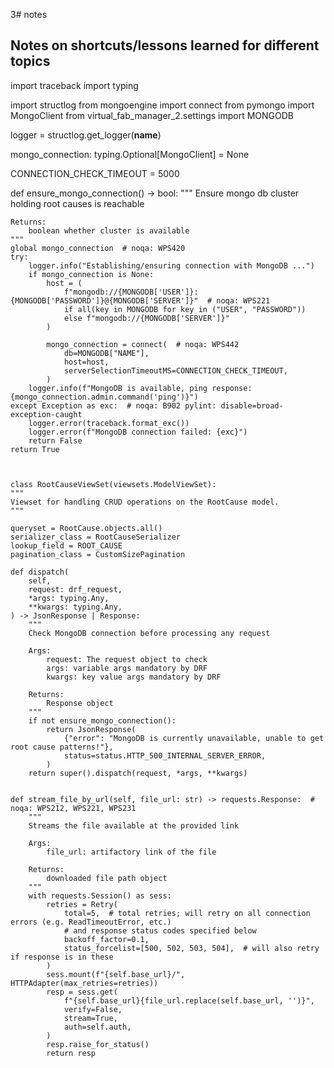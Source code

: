 3# notes

## Notes on shortcuts/lessons learned for different topics
import traceback
import typing

import structlog
from mongoengine import connect
from pymongo import MongoClient
from virtual_fab_manager_2.settings import MONGODB

logger = structlog.get_logger(__name__)

mongo_connection: typing.Optional[MongoClient] = None

CONNECTION_CHECK_TIMEOUT = 5000


def ensure_mongo_connection() -> bool:
    """
    Ensure mongo db cluster holding root causes is reachable

    Returns:
        boolean whether cluster is available
    """
    global mongo_connection  # noqa: WPS420
    try:
        logger.info("Establishing/ensuring connection with MongoDB ...")
        if mongo_connection is None:
            host = (
                f"mongodb://{MONGODB['USER']}:{MONGODB['PASSWORD']}@{MONGODB['SERVER']}"  # noqa: WPS221
                if all(key in MONGODB for key in ("USER", "PASSWORD"))
                else f"mongodb://{MONGODB['SERVER']}"
            )

            mongo_connection = connect(  # noqa: WPS442
                db=MONGODB["NAME"],
                host=host,
                serverSelectionTimeoutMS=CONNECTION_CHECK_TIMEOUT,
            )
        logger.info(f"MongoDB is available, ping response: {mongo_connection.admin.command('ping')}")
    except Exception as exc:  # noqa: B902 pylint: disable=broad-exception-caught
        logger.error(traceback.format_exc())
        logger.error(f"MongoDB connection failed: {exc}")
        return False
    return True



    class RootCauseViewSet(viewsets.ModelViewSet):
    """
    Viewset for handling CRUD operations on the RootCause model.
    """

    queryset = RootCause.objects.all()
    serializer_class = RootCauseSerializer
    lookup_field = ROOT_CAUSE
    pagination_class = CustomSizePagination

    def dispatch(
        self,
        request: drf_request,
        *args: typing.Any,
        **kwargs: typing.Any,
    ) -> JsonResponse | Response:
        """
        Check MongoDB connection before processing any request

        Args:
            request: The request object to check
            args: variable args mandatory by DRF
            kwargs: key value args mandatory by DRF

        Returns:
            Response object
        """
        if not ensure_mongo_connection():
            return JsonResponse(
                {"error": "MongoDB is currently unavailable, unable to get root cause patterns!"},
                status=status.HTTP_500_INTERNAL_SERVER_ERROR,
            )
        return super().dispatch(request, *args, **kwargs)


    def stream_file_by_url(self, file_url: str) -> requests.Response:  # noqa: WPS212, WPS221, WPS231
        """
        Streams the file available at the provided link

        Args:
            file_url: artifactory link of the file

        Returns:
            downloaded file path object
        """
        with requests.Session() as sess:
            retries = Retry(
                total=5,  # total retries; will retry on all connection errors (e.g. ReadTimeoutError, etc.)
                # and response status codes specified below
                backoff_factor=0.1,
                status_forcelist=[500, 502, 503, 504],  # will also retry if response is in these
            )
            sess.mount(f"{self.base_url}/", HTTPAdapter(max_retries=retries))
            resp = sess.get(
                f"{self.base_url}{file_url.replace(self.base_url, '')}",
                verify=False,
                stream=True,
                auth=self.auth,
            )
            resp.raise_for_status()
            return resp
